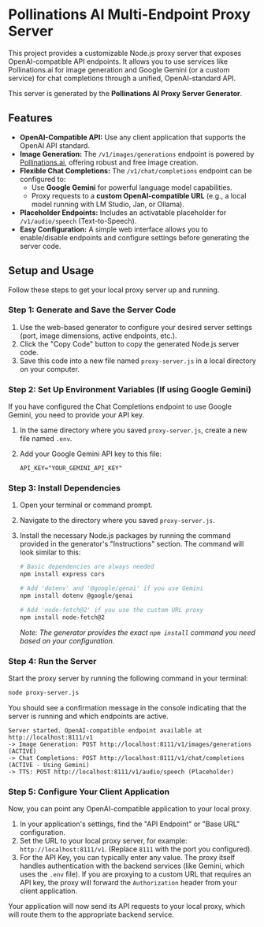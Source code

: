 # Pollinations AI Multi-Endpoint Proxy Server

This project provides a customizable Node.js proxy server that exposes OpenAI-compatible API endpoints. It allows you to use services like Pollinations.ai for image generation and Google Gemini (or a custom service) for chat completions through a unified, OpenAI-standard API.

This server is generated by the **Pollinations AI Proxy Server Generator**.

## Features

*   **OpenAI-Compatible API:** Use any client application that supports the OpenAI API standard.
*   **Image Generation:** The `/v1/images/generations` endpoint is powered by [Pollinations.ai](https://pollinations.ai/), offering robust and free image creation.
*   **Flexible Chat Completions:** The `/v1/chat/completions` endpoint can be configured to:
    *   Use **Google Gemini** for powerful language model capabilities.
    *   Proxy requests to a **custom OpenAI-compatible URL** (e.g., a local model running with LM Studio, Jan, or Ollama).
*   **Placeholder Endpoints:** Includes an activatable placeholder for `/v1/audio/speech` (Text-to-Speech).
*   **Easy Configuration:** A simple web interface allows you to enable/disable endpoints and configure settings before generating the server code.

## Setup and Usage

Follow these steps to get your local proxy server up and running.

### Step 1: Generate and Save the Server Code

1.  Use the web-based generator to configure your desired server settings (port, image dimensions, active endpoints, etc.).
2.  Click the "Copy Code" button to copy the generated Node.js server code.
3.  Save this code into a new file named `proxy-server.js` in a local directory on your computer.

### Step 2: Set Up Environment Variables (If using Google Gemini)

If you have configured the Chat Completions endpoint to use Google Gemini, you need to provide your API key.

1.  In the same directory where you saved `proxy-server.js`, create a new file named `.env`.
2.  Add your Google Gemini API key to this file:

    ```env
    API_KEY="YOUR_GEMINI_API_KEY"
    ```

### Step 3: Install Dependencies

1.  Open your terminal or command prompt.
2.  Navigate to the directory where you saved `proxy-server.js`.
3.  Install the necessary Node.js packages by running the command provided in the generator's "Instructions" section. The command will look similar to this:

    ```bash
    # Basic dependencies are always needed
    npm install express cors

    # Add 'dotenv' and '@google/genai' if you use Gemini
    npm install dotenv @google/genai

    # Add 'node-fetch@2' if you use the custom URL proxy
    npm install node-fetch@2
    ```
    *Note: The generator provides the exact `npm install` command you need based on your configuration.*

### Step 4: Run the Server

Start the proxy server by running the following command in your terminal:

```bash
node proxy-server.js
```

You should see a confirmation message in the console indicating that the server is running and which endpoints are active.

```
Server started. OpenAI-compatible endpoint available at http://localhost:8111/v1
-> Image Generation: POST http://localhost:8111/v1/images/generations (ACTIVE)
-> Chat Completions: POST http://localhost:8111/v1/chat/completions (ACTIVE - Using Gemini)
-> TTS: POST http://localhost:8111/v1/audio/speech (Placeholder)
```

### Step 5: Configure Your Client Application

Now, you can point any OpenAI-compatible application to your local proxy.

1.  In your application's settings, find the "API Endpoint" or "Base URL" configuration.
2.  Set the URL to your local proxy server, for example: `http://localhost:8111/v1`. (Replace `8111` with the port you configured).
3.  For the API Key, you can typically enter any value. The proxy itself handles authentication with the backend services (like Gemini, which uses the `.env` file). If you are proxying to a custom URL that requires an API key, the proxy will forward the `Authorization` header from your client application.

Your application will now send its API requests to your local proxy, which will route them to the appropriate backend service.

